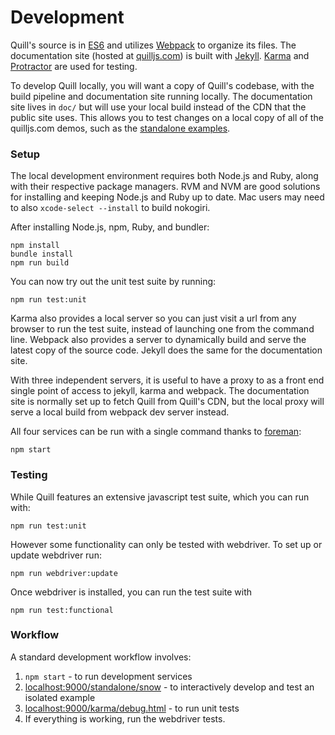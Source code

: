 # Development

Quill's source is in [ES6](http://www.ecma-international.org/ecma-262/6.0/index.html) and utilizes [Webpack](https://webpack.github.io/) to organize its files. The documentation site (hosted at [quilljs.com](https://quilljs.com/)) is built with [Jekyll](http://jekyllrb.com/). [Karma](https://karma-runner.github.io/) and [Protractor](https://angular.github.io/protractor/) are used for testing.

To develop Quill locally, you will want a copy of Quill's codebase, with the build pipeline and documentation site running locally. The documentation site lives in `doc/` but will use your local build instead of the CDN that the public site uses. This allows you to test changes on a local copy of all of the quilljs.com demos, such as the [standalone examples](https://github.com/quilljs/quill/blob/develop/docs/docs/standalone).


### Setup

The local development environment requires both Node.js and Ruby, along with their respective package managers. RVM and NVM are good solutions for installing and keeping Node.js and Ruby up to date. Mac users may need to also `xcode-select --install` to build nokogiri.

After installing Node.js, npm, Ruby, and bundler:

    npm install
    bundle install
    npm run build

You can now try out the unit test suite by running:

    npm run test:unit

Karma also provides a local server so you can just visit a url from any browser to run the test suite, instead of launching one from the command line. Webpack also provides a server to dynamically build and serve the latest copy of the source code. Jekyll does the same for the documentation site.

With three independent servers, it is useful to have a proxy to as a front end single point of access to jekyll, karma and webpack. The documentation site is normally set up to fetch Quill from Quill's CDN, but the local proxy will serve a local build from webpack dev server instead.

All four services can be run with a single command thanks to [foreman](http://ddollar.github.io/foreman/):

    npm start


### Testing

While Quill features an extensive javascript test suite, which you can run with:

    npm run test:unit

However some functionality can only be tested with webdriver. To set up or update webdriver run:

    npm run webdriver:update

Once webdriver is installed, you can run the test suite with

    npm run test:functional


### Workflow

A standard development workflow involves:

1. `npm start` - to run development services
2. [localhost:9000/standalone/snow](http://localhost:9000/standalone/snow/) - to interactively develop and test an isolated example
3. [localhost:9000/karma/debug.html](http://localhost:9000/karma/debug.html) - to run unit tests
4. If everything is working, run the webdriver tests.

